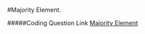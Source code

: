 #Majority Element.

#####Coding Question Link [Majority Element](https://leetcode.com/problems/majority-element/)